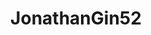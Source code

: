 ---
title: JonathanGin52
github: https://github.com/JonathanGin52
mode: light
transition: 3s
archetype:
  - Little Bit of Everything
---
